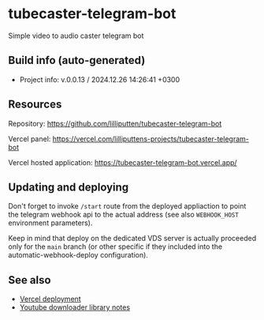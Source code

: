 <!--
 @since 2024.11.20, 02:55
 @changed 2024.12.01, 02:26
-->


# tubecaster-telegram-bot


Simple video to audio caster telegram bot


## Build info (auto-generated)

- Project info: v.0.0.13 / 2024.12.26 14:26:41 +0300


## Resources

Repository: https://github.com/lilliputten/tubecaster-telegram-bot

Vercel panel: https://vercel.com/lilliputtens-projects/tubecaster-telegram-bot

Vercel hosted application: https://tubecaster-telegram-bot.vercel.app/


## Updating and deploying

Don't forget to invoke `/start` route from the deployed appliaction to point the telegram webhook api to the actual address (see also `WEBHOOK_HOST` environment parameters).

Keep in mind that deploy on the dedicated VDS server is actually proceeded only for the `main` branch (or other specific if they included into the automatic-webhook-deploy configuration).


## See also

- [Vercel deployment](README.vercel-deployment.md)
- [Youtube downloader library notes](README.ytdl.md)
